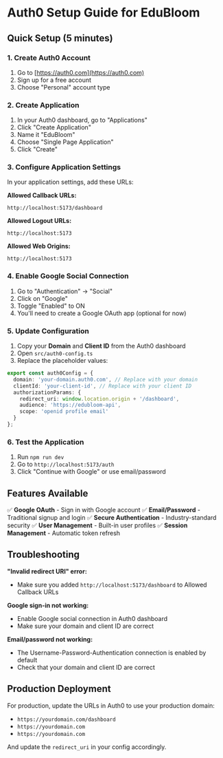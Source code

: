 # Auth0 Setup Guide for EduBloom

## Quick Setup (5 minutes)

### 1. Create Auth0 Account
1. Go to [https://auth0.com](https://auth0.com)
2. Sign up for a free account
3. Choose "Personal" account type

### 2. Create Application
1. In your Auth0 dashboard, go to "Applications"
2. Click "Create Application"
3. Name it "EduBloom"
4. Choose "Single Page Application"
5. Click "Create"

### 3. Configure Application Settings
In your application settings, add these URLs:

**Allowed Callback URLs:**
```
http://localhost:5173/dashboard
```

**Allowed Logout URLs:**
```
http://localhost:5173
```

**Allowed Web Origins:**
```
http://localhost:5173
```

### 4. Enable Google Social Connection
1. Go to "Authentication" → "Social"
2. Click on "Google"
3. Toggle "Enabled" to ON
4. You'll need to create a Google OAuth app (optional for now)

### 5. Update Configuration
1. Copy your **Domain** and **Client ID** from the Auth0 dashboard
2. Open `src/auth0-config.ts`
3. Replace the placeholder values:

```typescript
export const auth0Config = {
  domain: 'your-domain.auth0.com', // Replace with your domain
  clientId: 'your-client-id', // Replace with your client ID
  authorizationParams: {
    redirect_uri: window.location.origin + '/dashboard',
    audience: 'https://edubloom-api',
    scope: 'openid profile email'
  }
};
```

### 6. Test the Application
1. Run `npm run dev`
2. Go to `http://localhost:5173/auth`
3. Click "Continue with Google" or use email/password

## Features Available

✅ **Google OAuth** - Sign in with Google account
✅ **Email/Password** - Traditional signup and login
✅ **Secure Authentication** - Industry-standard security
✅ **User Management** - Built-in user profiles
✅ **Session Management** - Automatic token refresh

## Troubleshooting

**"Invalid redirect URI" error:**
- Make sure you added `http://localhost:5173/dashboard` to Allowed Callback URLs

**Google sign-in not working:**
- Enable Google social connection in Auth0 dashboard
- Make sure your domain and client ID are correct

**Email/password not working:**
- The Username-Password-Authentication connection is enabled by default
- Check that your domain and client ID are correct

## Production Deployment

For production, update the URLs in Auth0 to use your production domain:
- `https://yourdomain.com/dashboard`
- `https://yourdomain.com`
- `https://yourdomain.com`

And update the `redirect_uri` in your config accordingly.
